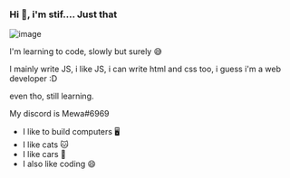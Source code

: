 ### Hi :wave:, i'm stif.... Just that 

![image](https://github.com/stifskere/stifskere/blob/main/dino.gif)

I'm learning to code, slowly but surely :sweat_smile:

I mainly write JS, i like JS, i can write html and css too, i guess i'm a web developer :D

even tho, still learning.

My discord is Mewa#6969

- I like to build computers 🖥️
- I like cats 🐱
- I like cars 🚙
- I also like coding 😄
